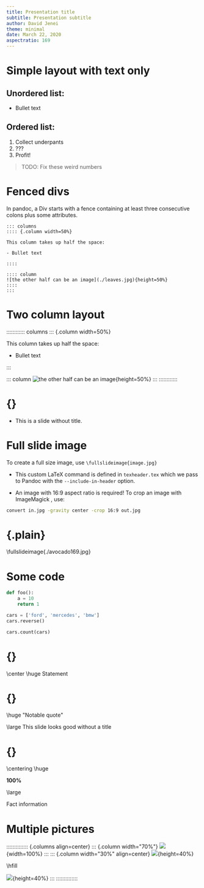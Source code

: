 ```yaml
---
title: Presentation title
subtitle: Presentation subtitle
author: David Jenei
theme: minimal
date: March 22, 2020
aspectratio: 169
---
```


Simple layout with text only
============================

Unordered list:
--------------

- Bullet text

Ordered list:
-------------

1. Collect underpants
2. ???
3. Profit!


> TODO: Fix these weird numbers

Fenced divs
==========

In pandoc, a Div starts with a fence containing at least three consecutive colons plus some
attributes.

```
::: columns
:::: {.column width=50%}

This column takes up half the space:

- Bullet text

::::

:::: column
![the other half can be an image](./leaves.jpg){height=50%}
::::
:::
```

Two column layout
=================

:::::::::::: columns
::: {.column width=50%}

This column takes up half the space:

- Bullet text

:::

::: column
![the other half can be an image](./leaves.jpg){height=50%}
:::
::::::::::::

{}
==================

- This is a slide without title.

Full slide image
=================

To create a full size image, use `\fullslideimage{image.jpg}`

- This custom LaTeX command is defined in `texheader.tex` which we pass to
Pandoc with the `--include-in-header` option.

- An image with 16:9 aspect ratio is required! To crop an image with ImageMagick
, use:

```bash
convert in.jpg -gravity center -crop 16:9 out.jpg
```

{.plain}
==================

\fullslideimage{./avocado169.jpg}

Some code
=========

```python
def foo():
    a = 10
    return 1

cars = ['ford', 'mercedes', 'bmw']
cars.reverse()

cars.count(cars)
```

{}
=======================

\center \huge Statement

{}
=======================

\huge "Notable quote"

\large This slide looks good without a title

{}
=======================

\centering
\huge

**100%**

\large

Fact information

Multiple pictures
=================

:::::::::::::: {.columns align=center}
::: {.column width="70%"}
![](./avocado.jpg){width=100%}
:::
::: {.column width="30%" align=center}
![](./avocado.jpg){height=40%}

\hfill

![](./avocado.jpg){height=40%}
:::
::::::::::::::
